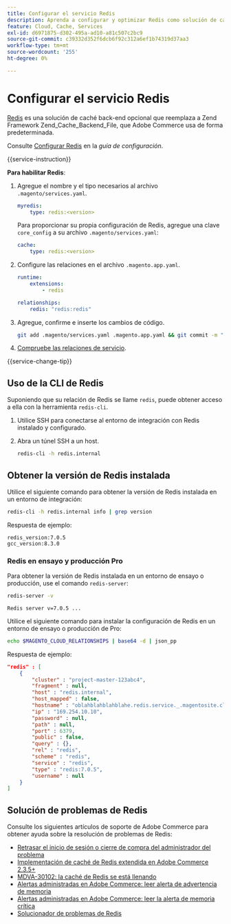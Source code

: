 ```yaml
---
title: Configurar el servicio Redis
description: Aprenda a configurar y optimizar Redis como solución de caché back-end para Adobe Commerce en infraestructuras en la nube.
feature: Cloud, Cache, Services
exl-id: d6971875-d302-495a-ad10-a81c507c2bc9
source-git-commit: c39332d352f6dcb6f92c312a6ef1b74319d37aa3
workflow-type: tm+mt
source-wordcount: '255'
ht-degree: 0%

---
```


# Configurar el servicio Redis

[Redis](https://redis.io) es una solución de caché back-end opcional que reemplaza a Zend Framework Zend_Cache_Backend_File, que Adobe Commerce usa de forma predeterminada.

Consulte [Configurar Redis](https://experienceleague.adobe.com/docs/commerce-operations/configuration-guide/cache/redis/config-redis.html) en la _guía de configuración_.

{{service-instruction}}

**Para habilitar Redis**:

1. Agregue el nombre y el tipo necesarios al archivo `.magento/services.yaml`.

   ```yaml
   myredis:
       type: redis:<version>
   ```

   Para proporcionar su propia configuración de Redis, agregue una clave `core_config` a su archivo `.magento/services.yaml`:

   ```yaml
   cache:
       type: redis:<version>
   ```

1. Configure las relaciones en el archivo `.magento.app.yaml`.

   ```yaml
   runtime:
       extensions:
           - redis
   
   relationships:
       redis: "redis:redis"
   ```

1. Agregue, confirme e inserte los cambios de código.

   ```bash
   git add .magento/services.yaml .magento.app.yaml && git commit -m "Enable redis service" && git push origin <branch-name>
   ```

1. [Compruebe las relaciones de servicio](services-yaml.md#service-relationships).

{{service-change-tip}}

## Uso de la CLI de Redis

Suponiendo que su relación de Redis se llame `redis`, puede obtener acceso a ella con la herramienta `redis-cli`.

1. Utilice SSH para conectarse al entorno de integración con Redis instalado y configurado.

1. Abra un túnel SSH a un host.

   ```bash
   redis-cli -h redis.internal
   ```

## Obtener la versión de Redis instalada

Utilice el siguiente comando para obtener la versión de Redis instalada en un entorno de integración:

```bash
redis-cli -h redis.internal info | grep version
```

Respuesta de ejemplo:

```
redis_version:7.0.5
gcc_version:8.3.0
```

### Redis en ensayo y producción Pro

Para obtener la versión de Redis instalada en un entorno de ensayo o producción, use el comando `redis-server`:

```bash
redis-server -v
```

```
Redis server v=7.0.5 ...
```

Utilice el siguiente comando para instalar la configuración de Redis en un entorno de ensayo o producción de Pro:

```bash
echo $MAGENTO_CLOUD_RELATIONSHIPS | base64 -d | json_pp
```

Respuesta de ejemplo:

```json
"redis" : [
    {
        "cluster" : "project-master-123abc4",
        "fragment" : null,
        "host" : "redis.internal",
        "host_mapped" : false,
        "hostname" : "oblahblahblahblahe.redis.service._.magentosite.cloud",
        "ip" : "169.254.10.10",
        "password" : null,
        "path" : null,
        "port" : 6379,
        "public" : false,
        "query" : {},
        "rel" : "redis",
        "scheme" : "redis",
        "service" : "redis",
        "type" : "redis:7.0.5",
        "username" : null
    }
]
```

## Solución de problemas de Redis

Consulte los siguientes artículos de soporte de Adobe Commerce para obtener ayuda sobre la resolución de problemas de Redis:

- [Retrasar el inicio de sesión o cierre de compra del administrador del problema](https://experienceleague.adobe.com/docs/commerce-knowledge-base/kb/troubleshooting/miscellaneous/redis-issue-delay-magento-admin-login-or-checkout.html)
- [Implementación de caché de Redis extendida en Adobe Commerce 2.3.5+](https://experienceleague.adobe.com/docs/commerce-operations/implementation-playbook/best-practices/planning/redis-service-configuration.html)
- [MDVA-30102: la caché de Redis se está llenando](https://experienceleague.adobe.com/docs/commerce-knowledge-base/kb/support-tools/patches/v1-0-6/mdva-30102-magento-patch-redis-cache-getting-full.html)
- [Alertas administradas en Adobe Commerce: leer alerta de advertencia de memoria](https://experienceleague.adobe.com/docs/commerce-knowledge-base/kb/support-tools/managed-alerts/managed-alerts-on-magento-commerce-redis-memory-warning-alert.html)
- [Alertas administradas en Adobe Commerce: leer la alerta de memoria crítica](https://experienceleague.adobe.com/docs/commerce-knowledge-base/kb/support-tools/managed-alerts/managed-alerts-on-magento-commerce-redis-memory-critical-alert.html)
- [Solucionador de problemas de Redis](https://experienceleague.adobe.com/docs/commerce-knowledge-base/kb/troubleshooting/miscellaneous/redis-troubleshooter.html)
